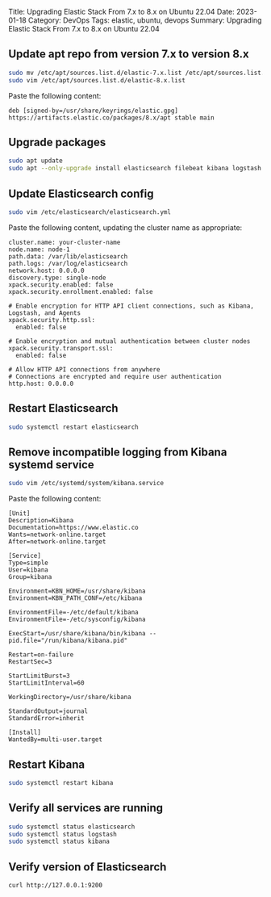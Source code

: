 Title: Upgrading Elastic Stack From 7.x to 8.x on Ubuntu 22.04
Date: 2023-01-18
Category: DevOps
Tags: elastic, ubuntu, devops
Summary: Upgrading Elastic Stack From 7.x to 8.x on Ubuntu 22.04

## Update apt repo from version 7.x to version 8.x

```bash
sudo mv /etc/apt/sources.list.d/elastic-7.x.list /etc/apt/sources.list.d/elastic-8.x.list
sudo vim /etc/apt/sources.list.d/elastic-8.x.list
```

Paste the following content:
```
deb [signed-by=/usr/share/keyrings/elastic.gpg] https://artifacts.elastic.co/packages/8.x/apt stable main
```

## Upgrade packages

```bash
sudo apt update
sudo apt --only-upgrade install elasticsearch filebeat kibana logstash
```

## Update Elasticsearch config

```bash
sudo vim /etc/elasticsearch/elasticsearch.yml
```

Paste the following content, updating the cluster name as appropriate:
```
cluster.name: your-cluster-name
node.name: node-1
path.data: /var/lib/elasticsearch
path.logs: /var/log/elasticsearch
network.host: 0.0.0.0
discovery.type: single-node
xpack.security.enabled: false
xpack.security.enrollment.enabled: false

# Enable encryption for HTTP API client connections, such as Kibana, Logstash, and Agents
xpack.security.http.ssl:
  enabled: false

# Enable encryption and mutual authentication between cluster nodes
xpack.security.transport.ssl:
  enabled: false

# Allow HTTP API connections from anywhere
# Connections are encrypted and require user authentication
http.host: 0.0.0.0
```

## Restart Elasticsearch

```bash
sudo systemctl restart elasticsearch
```

## Remove incompatible logging from Kibana systemd service

```bash
sudo vim /etc/systemd/system/kibana.service
```

Paste the following content:
```
[Unit]
Description=Kibana
Documentation=https://www.elastic.co
Wants=network-online.target
After=network-online.target

[Service]
Type=simple
User=kibana
Group=kibana

Environment=KBN_HOME=/usr/share/kibana
Environment=KBN_PATH_CONF=/etc/kibana

EnvironmentFile=-/etc/default/kibana
EnvironmentFile=-/etc/sysconfig/kibana

ExecStart=/usr/share/kibana/bin/kibana --pid.file="/run/kibana/kibana.pid"

Restart=on-failure
RestartSec=3

StartLimitBurst=3
StartLimitInterval=60

WorkingDirectory=/usr/share/kibana

StandardOutput=journal
StandardError=inherit

[Install]
WantedBy=multi-user.target
```

## Restart Kibana

```bash
sudo systemctl restart kibana
```

## Verify all services are running

```bash
sudo systemctl status elasticsearch
sudo systemctl status logstash
sudo systemctl status kibana
```

## Verify version of Elasticsearch

```bash
curl http://127.0.0.1:9200
```
